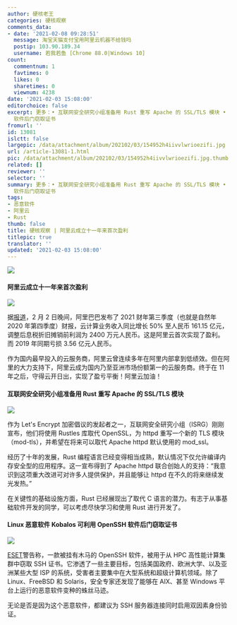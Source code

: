 ```yaml
---
author: 硬核老王
categories: 硬核观察
comments_data:
- date: '2021-02-08 09:28:51'
  message: 淘宝天猫支付宝用阿里云机器不给钱吗
  postip: 103.90.189.34
  username: 若我若鱼 [Chrome 88.0|Windows 10]
count:
  commentnum: 1
  favtimes: 0
  likes: 0
  sharetimes: 0
  viewnum: 4238
date: '2021-02-03 15:08:00'
editorchoice: false
excerpt: 更多：• 互联网安全研究小组准备用 Rust 重写 Apache 的 SSL/TLS 模块 • Linux 恶意软件 Kobalos 可利用 OpenSSH
  软件后门窃取证书
fromurl: ''
id: 13081
islctt: false
largepic: /data/attachment/album/202102/03/154952h4iivvlwrioezifi.jpg
url: /article-13081-1.html
pic: /data/attachment/album/202102/03/154952h4iivvlwrioezifi.jpg.thumb.jpg
related: []
reviewer: ''
selector: ''
summary: 更多：• 互联网安全研究小组准备用 Rust 重写 Apache 的 SSL/TLS 模块 • Linux 恶意软件 Kobalos 可利用 OpenSSH
  软件后门窃取证书
tags:
- 恶意软件
- 阿里云
- Rust
thumb: false
title: 硬核观察 | 阿里云成立十一年来首次盈利
titlepic: true
translator: ''
updated: '2021-02-03 15:08:00'
---
```


![](/data/attachment/album/202102/03/154952h4iivvlwrioezifi.jpg)


#### 阿里云成立十一年来首次盈利


![](/data/attachment/album/202102/03/150658b9huk669oi9ll66c.jpg)


据[报道](https://www.huxiu.com/article/408107.html "https://www.huxiu.com/article/408107.html")，2 月 2 日晚间，阿里巴巴发布了 2021 财年第三季度（也就是自然年 2020 年第四季度）财报，云计算业务收入同比增长 50% 至人民币 161.15 亿元，调整后息税折旧摊销前利润为 2400 万元人民币。这是阿里云首次实现了盈利。而 2019 年同期亏损 3.56 亿元人民币。


作为国内最早投入的云服务商，阿里云曾连续多年在阿里内部拿到低绩效。但在阿里的大力支持下，阿里云成为国内乃至亚洲市场份额第一的云服务商。终于在 11 年之后，守得云开日出，实现了盈亏平衡！阿里云加油！


#### 互联网安全研究小组准备用 Rust 重写 Apache 的 SSL/TLS 模块


![](/data/attachment/album/202102/03/150715jcr8xhrpzzmp8ibs.jpg)


作为 Let's Encrypt 加密倡议的发起者之一，互联网安全研究小组（ISRG）刚刚宣布，他们将使用 Rustles 库取代 OpenSSL，为 httpd 重写一个新的 TLS 模块（mod-tls），并希望在将来可以取代 Apache httpd 默认使用的 mod\_ssl。


经历了十年的发展，Rust 编程语言已经变得相当成熟，默认情况下仅允许编译内存安全型的应用程序。这一宣布得到了 Apache httpd 联合创始人的支持：“我意识到这项重大改进可对许多人提供保护，并且能够让 httpd 在不久的将来继续发光发热。”


在关键性的基础设施方面，Rust 已经展现出了取代 C 语言的潜力。有志于从事基础软件开发的同学，可以考虑尽快学习和使用 Rust 进行开发了。


#### Linux 恶意软件 Kobalos 可利用 OpenSSH 软件后门窃取证书


![](/data/attachment/album/202102/03/150757pzfimi820oax2avi.jpg)


[ESET](https://www.cnbeta.com/articles/tech/1086111.htm "https://www.cnbeta.com/articles/tech/1086111.htm")警告称，一款被挂有木马的 OpenSSH 软件，被用于从 HPC 高性能计算集群中窃取 SSH 证书。它渗透了一些主要目标，包括美国政府、欧洲大学、以及亚洲某些大型 ISP 的系统，受害者主要集中在大型系统和超级计算机领域。除了 Linux、FreeBSD 和 Solaris，安全专家还发现了能够在 AIX、甚至 Windows 平台上运行的恶意软件变种的蛛丝马迹。


无论是否是因为这个恶意软件，都建议为 SSH 服务器连接同时启用双因素身份验证。